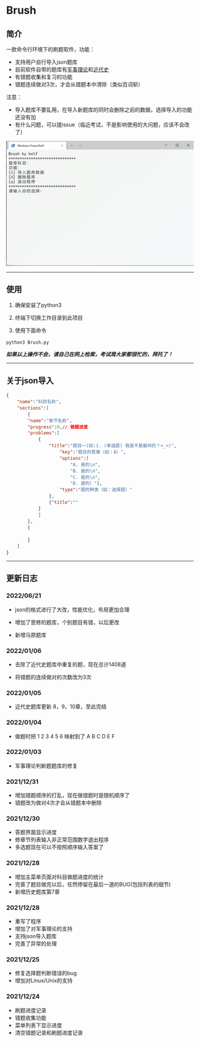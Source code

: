 # Brush

## 简介

一款命令行环境下的刷题软件，功能：

* 支持用户自行导入json题库
* 目前软件自带的题库有<u>军事理论</u>和<u>近代史</u>
* 有错题收集和复习的功能
* 错题连续做对3次，才会从错题本中清除（类似百词斩）

注意：

* 导入题库不要乱用，在导入新题库的同时会删除之前的数据，选择导入的功能还没有加
* 有什么问题，可以提issue（临近考试，不是影响使用的大问题，应该不会改了）

![21.12.28](21.12.28.gif)

---


## 使用

1. 确保安装了python3

2. 终端下切换工作目录到此项目

3. 使用下面命令

```bash
python3 Brush.py
```

***如果以上操作不会，请自己在网上检索，考试周大家都很忙的，拜托了！***

---
## 关于json导入

```json
{
    "name":"科目名称",
    "sections":[
        {
        "name":"章节名称",
        "progress":0,// 做题进度
        "problems":[
            {
                "title":"题目一(如:1. (单选题) 我是不是最帅的？>_<)",
                    "key":"题目的答案（如：A）",
                    "options":[
                        "A. 是的\n",
                        "B. 是的\n",
                        "C. 是的\n",
                        "D. 是的）"],
                    "type":"题的种类（如：选择题）"
                },
                {"title":""
            }
            ]
        },
        {

        }
    ]
}
```

---
## 更新日志

### 2022/06/21

- json的格式进行了大改，性能优化，布局更加合理

- 增加了思修的题库，个别题目有错，以后更改

- 新增马原题库

### 2022/01/06

* 去除了近代史题库中重复的题，现在总计1408道

* 将错题的连续做对的次数改为3次

### 2022/01/05

* 近代史题库更新 8，9，10章，至此完结

### 2022/01/04

* 做题时把 1 2 3 4 5 6 映射到了 A B C D E F

### 2022/01/03

* 军事理论判断题题库的修复

### 2021/12/31

* 增加错题顺序的打乱，现在做错题时是随机顺序了
* 错题改为做对4次才会从错题本中删除

### 2021/12/30

* 答题界面显示进度
* 修章节列表输入非正常范围数字退出程序
* 多选题现在可以不按照顺序输入答案了

### 2021/12/28

* 增加主菜单页面对科目做题进度的统计
* 完善了题目做完以后，任然停留在最后一道的BUG(包括列表的细节)
* 新增历史题库第7章

### 2021/12/28

* 重写了程序
* 增加了对军事理论的支持
* 支持json导入题库
* 完善了异常的处理

### 2021/12/25

* 修复选择题判断错误的bug
* 增加对Linux/Unix的支持

### 2021/12/24

* 刷题进度记录
* 错题收集功能
* 菜单列表下显示进度
* 清空错题记录和刷题进度记录
